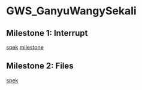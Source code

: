 # GWS_GanyuWangySekali

## Milestone 1: Interrupt
[spek](https://s.id/spesifikasi-os19)
[milestone](MILESTONE1.md)

## Milestone 2: Files
[spek](https://s.id/m2-os19)
